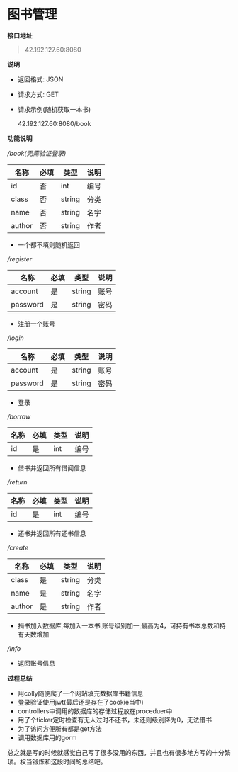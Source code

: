 # 图书管理

**接口地址**

> 42.192.127.60:8080

**说明**

- 返回格式: JSON

- 请求方式: GET

- 请求示例(随机获取一本书)

  42.192.127.60:8080/book

**功能说明**

*/book(无需验证登录)*

| 名称 | 必填 | 类型   | 说明         |
| ---- | ---- | ------ | ------------ |
| id   | 否   | int    |     编号     |
|class | 否   | string |     分类     |
| name | 否   | string |     名字     |
|author| 否   | string |     作者     |

- 一个都不填则随机返回

*/register*

| 名称 | 必填 | 类型     | 说明         |
| ------ | ---- | ------ | ------------ |
| account| 是   | string |     账号     |
|password| 是   | string |     密码     |

- 注册一个账号 

*/login*

| 名称 | 必填 | 类型     | 说明         |
| ------ | ---- | ------ | ------------ |
| account| 是   | string |     账号     |
|password| 是   | string |     密码     |

- 登录

*/borrow*

| 名称 | 必填 | 类型   | 说明         |
| ---- | ---- | ------ | ------------ |
| id   | 是   | int    |     编号     |

- 借书并返回所有借阅信息

*/return*

| 名称 | 必填 | 类型   | 说明         |
| ---- | ---- | ------ | ------------ |
| id   | 是   | int    |     编号     |

- 还书并返回所有还书信息

*/create*

| 名称 | 必填 | 类型   | 说明         |
| ---- | ---- | ------ | ------------ |
|class | 是   | string |     分类     |
| name | 是   | string |     名字     |
|author| 是   | string |     作者     |

- 捐书加入数据库,每加入一本书,账号级别加一,最高为4，可持有书本总数和持有天数增加

*/info*

- 返回账号信息

**过程总结**

- 用colly随便爬了一个网站填充数据库书籍信息
- 登录验证使用jwt(最后还是存在了cookie当中)
- controllers中调用的数据库的存储过程放在proceduer中
- 用了个ticker定时检查有无人过时不还书，未还则级别降为0，无法借书
- 为了访问方便所有都是get方法
- 调用数据库用的gorm

总之就是写的时候就感觉自己写了很多没用的东西，并且也有很多地方写的十分繁琐。权当锻炼和这段时间的总结吧。
